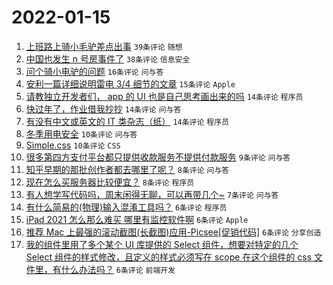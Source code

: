 # 2022-01-15

1. [上班路上骑小毛驴差点出事](https://www.v2ex.com/t/828376) `39条评论` `随想`
1. [中国也发生 n 号房事件了](https://www.v2ex.com/t/828400) `38条评论` `信息安全`
1. [问个骑小电驴的问题](https://www.v2ex.com/t/828381) `16条评论` `问与答`
1. [安利一篇详细说明雷电 3/4 细节的文章](https://www.v2ex.com/t/828397) `15条评论` `Apple`
1. [请教独立开发者们， app 的 UI 也是自己思考画出来的吗](https://www.v2ex.com/t/828398) `14条评论` `程序员`
1. [快过年了，作业借我抄抄](https://www.v2ex.com/t/828392) `14条评论` `问与答`
1. [有没有中文或英文的 IT 类杂志（纸）](https://www.v2ex.com/t/828383) `14条评论` `程序员`
1. [冬季用电安全](https://www.v2ex.com/t/828405) `10条评论` `问与答`
1. [Simple.css](https://www.v2ex.com/t/828375) `10条评论` `CSS`
1. [很多第四方支付平台都只提供收款服务不提供付款服务](https://www.v2ex.com/t/828406) `9条评论` `问与答`
1. [知乎早期的那批创作者都去哪里了呢？](https://www.v2ex.com/t/828425) `8条评论` `问与答`
1. [现在怎么买服务器比较便宜？](https://www.v2ex.com/t/828409) `8条评论` `程序员`
1. [有人想学写代码吗，周末闲得无聊，可以再带几个~](https://www.v2ex.com/t/828399) `7条评论` `问与答`
1. [有什么简易的(物理)输入混淆工具吗？](https://www.v2ex.com/t/828424) `6条评论` `程序员`
1. [iPad 2021 怎么那么难买 哪里有监控软件啊](https://www.v2ex.com/t/828408) `6条评论` `Apple`
1. [推荐 Mac 上最强的滚动截图(长截图)应用-Picsee[促销代码]](https://www.v2ex.com/t/828390) `6条评论` `分享创造`
1. [我的组件里用了多个某个 UI 库提供的 Select 组件，想要对特定的几个 Select 组件的样式修改，且定义的样式必须写在 scope 在这个组件的 css 文件里，有什么办法吗？](https://www.v2ex.com/t/828373) `6条评论` `前端开发`

